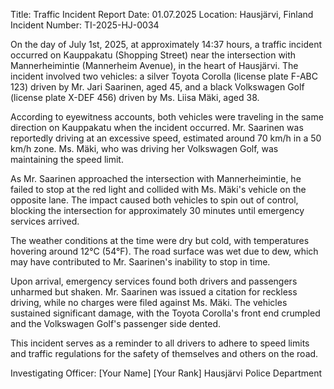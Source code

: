  Title: Traffic Incident Report
Date: 01.07.2025
Location: Hausjärvi, Finland
Incident Number: TI-2025-HJ-0034

On the day of July 1st, 2025, at approximately 14:37 hours, a traffic incident occurred on Kauppakatu (Shopping Street) near the intersection with Mannerheimintie (Mannerheim Avenue), in the heart of Hausjärvi. The incident involved two vehicles: a silver Toyota Corolla (license plate F-ABC 123) driven by Mr. Jari Saarinen, aged 45, and a black Volkswagen Golf (license plate X-DEF 456) driven by Ms. Liisa Mäki, aged 38.

According to eyewitness accounts, both vehicles were traveling in the same direction on Kauppakatu when the incident occurred. Mr. Saarinen was reportedly driving at an excessive speed, estimated around 70 km/h in a 50 km/h zone. Ms. Mäki, who was driving her Volkswagen Golf, was maintaining the speed limit.

As Mr. Saarinen approached the intersection with Mannerheimintie, he failed to stop at the red light and collided with Ms. Mäki's vehicle on the opposite lane. The impact caused both vehicles to spin out of control, blocking the intersection for approximately 30 minutes until emergency services arrived.

The weather conditions at the time were dry but cold, with temperatures hovering around 12°C (54°F). The road surface was wet due to dew, which may have contributed to Mr. Saarinen's inability to stop in time.

Upon arrival, emergency services found both drivers and passengers unharmed but shaken. Mr. Saarinen was issued a citation for reckless driving, while no charges were filed against Ms. Mäki. The vehicles sustained significant damage, with the Toyota Corolla's front end crumpled and the Volkswagen Golf's passenger side dented.

This incident serves as a reminder to all drivers to adhere to speed limits and traffic regulations for the safety of themselves and others on the road.

Investigating Officer:
[Your Name]
[Your Rank]
Hausjärvi Police Department
